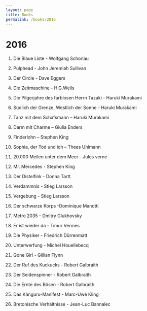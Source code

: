 ```yaml
---
layout: page
title: Books
permalink: /books/2016
---
```

# 2016

1. Die Blaue Liste - Wolfgang Schorlau 

1. Pulphead - John Jeremiah Sullivan 

1. Der Circle - Dave Eggers 

1. Die Zeitmaschine - H.G.Wells 

1. Die Pilgerjahre des farblosen Herrn Tazaki - Haruki Murakami 

1. Südlich der Grenze, Westlich der Sonne - Haruki Murakami 

1. Tanz mit dem Schafsmann – Haruki Murakami 

1. Darm mit Charme – Giulia Enders 

1. Finderlohn – Stephen King 

1. Sophia, der Tod und ich – Thees Uhlmann 

1. 20.000 Meilen unter dem Meer - Jules verne  

1. Mr. Mercedes - Stephen King  

1. Der Distelfink - Donna Tartt 

1. Verdammnis - Stieg Larsson

1. Vergebung - Stieg Larsson

1. Der schwarze Korps -Dominique Manotti  

1. Metro 2035 - Dmitry Glukhovsky

1. Er ist wieder da - Timur Vermes 

1. Die Physiker - Friedrich Dürrenmatt  

1. Unterwerfung - Michel Houellebecq 

1. Gone Girl - Gillian Flynn 

1. Der Ruf des Kuckucks - Robert Galbraith   

1. Der Seidenspinner - Robert Galbraith 

1. Die Ernte des Bösen - Robert Galbraith 

1. Das Känguru-Manifest - Marc-Uwe Kling 

1. Bretonische Verhältnisse - Jean-Luc Bannalec

